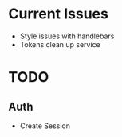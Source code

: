 # Current Issues

- Style issues with handlebars
- Tokens clean up service

# TODO 

## Auth
- Create Session